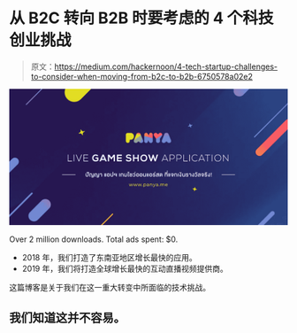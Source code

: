 # 从 B2C 转向 B2B 时要考虑的 4 个科技创业挑战

> 原文：<https://medium.com/hackernoon/4-tech-startup-challenges-to-consider-when-moving-from-b2c-to-b2b-6750578a02e2>

![](img/ce3feaae0f7b43cd3829baac5c325fd3.png)

Over 2 million downloads. Total ads spent: $0.

*   2018 年，我们打造了东南亚地区增长最快的应用。
*   2019 年，我们将打造全球增长最快的互动直播视频提供商。

这篇博客是关于我们在这一重大转变中所面临的技术挑战。

## 我们知道这并不容易。
